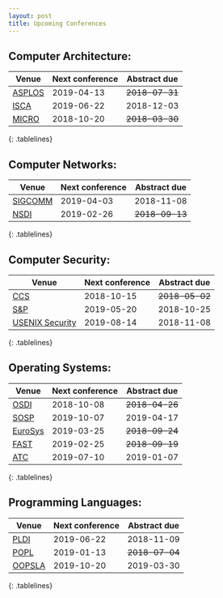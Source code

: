 ```yaml
---
layout: post
title: Upcoming Conferences
---
```


<style>
.tablelines table, .tablelines td, .tablelines th {
        border: 1px solid black;
        }
</style>

Computer Architecture:
---
|Venue|Next conference|Abstract due|
|---|---|---|
|[ASPLOS](https://asplos-conference.org/)|2019-04-13|~~2018-07-31~~|
|[ISCA](https://iscaconf.org/)|2019-06-22|2018-12-03|
|[MICRO](https://www.microarch.org/)|2018-10-20|~~2018-03-30~~|
{: .tablelines}

Computer Networks:
---
|Venue|Next conference|Abstract due|
|---|---|---|
|[SIGCOMM](http://www.sigcomm.org/)|2019-04-03|2018-11-08|
|[NSDI](https://www.usenix.org/conference/nsdi19)|2019-02-26|~~2018-09-13~~|
{: .tablelines}

Computer Security:
---
|Venue|Next conference|Abstract due|
|---|---|---|
|[CCS](https://www.sigsac.org/ccs/CCS2018/)|2018-10-15|~~2018-05-02~~|
|[S&P](https://www.ieee-security.org/TC/SP2019/)|2019-05-20|2018-10-25|
|[USENIX Security](https://www.usenix.org/conference/usenixsecurity19)|2019-08-14|2018-11-08|
{: .tablelines}

Operating Systems:
---
|Venue|Next conference|Abstract due|
|---|---|---|
|[OSDI](https://www.usenix.org/conference/osdi18)|2018-10-08|~~2018-04-26~~|
|[SOSP](https://www.sigops.org/sosp/sosp19/)|2019-10-07|2019-04-17|
|[EuroSys](https://www.eurosys2019.org/)|2019-03-25|~~2018-09-24~~|
|[FAST](https://www.usenix.org/conference/fast19)|2019-02-25|~~2018-09-19~~|
|[ATC](https://www.usenix.org/conference/atc19)|2019-07-10|2019-01-07|
{: .tablelines}

Programming Languages:
---
|Venue|Next conference|Abstract due|
|---|---|---|
|[PLDI](https://conf.researchr.org/home/pldi-2019)|2019-06-22|2018-11-09|
|[POPL](https://popl19.sigplan.org/)|2019-01-13|~~2018-07-04~~|
|[OOPSLA](https://conf.researchr.org/track/splash-2019/splash-2019-oopsla)|2019-10-20|2019-03-30|
{: .tablelines}
